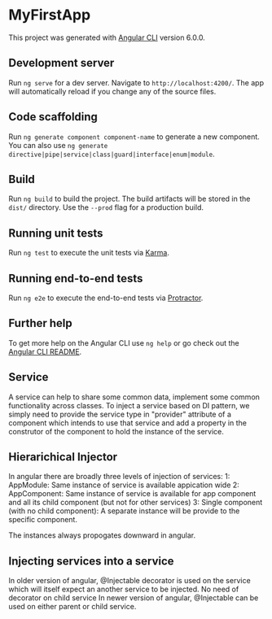 # MyFirstApp

This project was generated with [Angular CLI](https://github.com/angular/angular-cli) version 6.0.0.

## Development server

Run `ng serve` for a dev server. Navigate to `http://localhost:4200/`. The app will automatically reload if you change any of the source files.

## Code scaffolding

Run `ng generate component component-name` to generate a new component. You can also use `ng generate directive|pipe|service|class|guard|interface|enum|module`.

## Build

Run `ng build` to build the project. The build artifacts will be stored in the `dist/` directory. Use the `--prod` flag for a production build.

## Running unit tests

Run `ng test` to execute the unit tests via [Karma](https://karma-runner.github.io).

## Running end-to-end tests

Run `ng e2e` to execute the end-to-end tests via [Protractor](http://www.protractortest.org/).

## Further help

To get more help on the Angular CLI use `ng help` or go check out the [Angular CLI README](https://github.com/angular/angular-cli/blob/master/README.md).

## Service
A service can help to share some common data, implement some common functionality across classes.
To inject a service based on DI pattern, we simply need to provide the service type in "provider" attribute of a component which intends to use that service and
add a property in the construtor of the component to hold the instance of the service.

## Hierarichical Injector
In angular there are broadly three levels of injection of services:
1: AppModule: Same instance of service is available appication wide
2: AppComponent: Same instance of service is available for app component and all its child component (but not for other services)
3: Single component (with no child component): A separate instance will be provide to the specific component.

The instances always propogates downward in angular.

## Injecting services into a service
In older version of angular, @Injectable decorator is used on the service which will itself expect an another service to be injected. No need of decorator on child service
In newer version of angular, @Injectable can be used on either parent or child service.